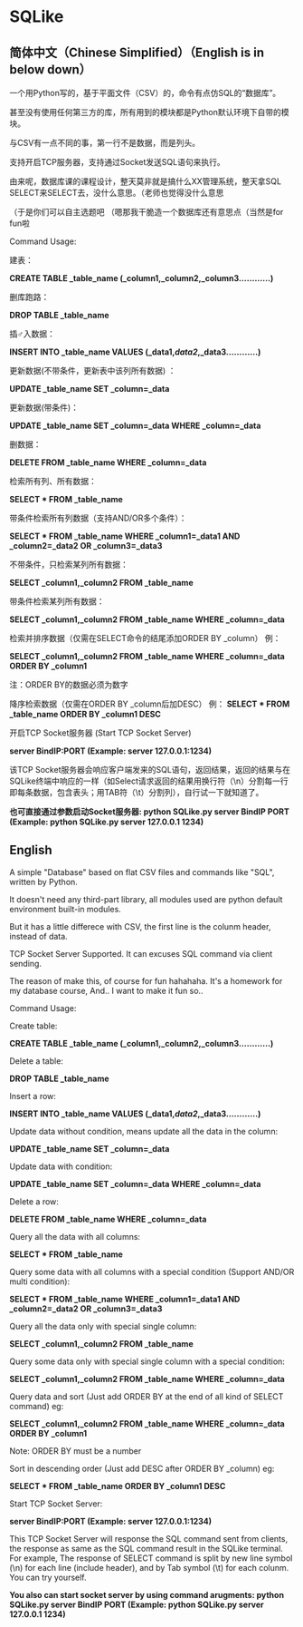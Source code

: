 # SQLike
## 简体中文（Chinese Simplified）（English is in below down）
 
 一个用Python写的，基于平面文件（CSV）的，命令有点仿SQL的“数据库”。

甚至没有使用任何第三方的库，所有用到的模块都是Python默认环境下自带的模块。

与CSV有一点不同的事，第一行不是数据，而是列头。

支持开启TCP服务器，支持通过Socket发送SQL语句来执行。

由来呢，数据库课的课程设计，整天莫非就是搞什么XX管理系统，整天拿SQL SELECT来SELECT去，没什么意思。（老师也觉得没什么意思

（于是你们可以自主选题吧 （嗯那我干脆造一个数据库还有意思点（当然是for fun啦

Command Usage:

建表：

**CREATE TABLE _table_name (_column1,_column2,_column3…………)**

删库跑路：

**DROP TABLE _table_name**

插♂入数据：

**INSERT INTO _table_name VALUES (_data1,_data2_,_data3…………)**

更新数据(不带条件，更新表中该列所有数据) ：

**UPDATE _table_name SET _column=_data**

更新数据(带条件)：

**UPDATE _table_name SET _column=_data WHERE _column=_data**

删数据：

**DELETE FROM _table_name WHERE _column=_data**

检索所有列、所有数据：

**SELECT * FROM _table_name**

带条件检索所有列数据（支持AND/OR多个条件）：

**SELECT * FROM _table_name WHERE _column1=_data1 AND _column2=_data2 OR _column3=_data3**

不带条件，只检索某列所有数据：

**SELECT _column1,_column2 FROM _table_name**

带条件检索某列所有数据：

**SELECT _column1,_column2 FROM _table_name WHERE _column=_data**

检索并排序数据（仅需在SELECT命令的结尾添加ORDER BY _column） 例：

**SELECT _column1,_column2 FROM _table_name WHERE _column=_data ORDER BY _column1**

注：ORDER BY的数据必须为数字

降序检索数据（仅需在ORDER BY _column后加DESC） 例：
**SELECT * FROM _table_name ORDER BY _column1 DESC**

开启TCP Socket服务器 (Start TCP Socket Server)

**server BindIP:PORT (Example: server 127.0.0.1:1234)**

该TCP Socket服务器会响应客户端发来的SQL语句，返回结果，返回的结果与在SQLike终端中响应的一样（如Select请求返回的结果用换行符（\n）分割每一行即每条数据，包含表头；用TAB符（\t）分割列），自行试一下就知道了。

**也可直接通过参数启动Socket服务器: python SQLike.py server BindIP PORT (Example: python SQLike.py server 127.0.0.1 1234)**

## English 

 A simple "Database" based on flat CSV files and commands like "SQL", written by Python.

It doesn't need any third-part library, all modules used are python default environment built-in modules.

But it has a little differece with CSV, the first line is the colunm header, instead of data.

TCP Socket Server Supported. It can excuses SQL command via client sending.

The reason of make this, of course for fun hahahaha. It's a homework for my database course, And.. I want to make it fun so..

Command Usage:

Create table:

**CREATE TABLE _table_name (_column1,_column2,_column3…………)**

Delete a table:

**DROP TABLE _table_name**

Insert a row:

**INSERT INTO _table_name VALUES (_data1,_data2_,_data3…………)**

Update data without condition, means update all the data in the column:

**UPDATE _table_name SET _column=_data**

Update data with condition:

**UPDATE _table_name SET _column=_data WHERE _column=_data**

Delete a row:

**DELETE FROM _table_name WHERE _column=_data**

Query all the data with all columns:

**SELECT * FROM _table_name**

Query some data with all columns with a special condition (Support AND/OR multi condition):

**SELECT * FROM _table_name WHERE _column1=_data1 AND _column2=_data2 OR _column3=_data3**

Query all the data only with special single column:

**SELECT _column1,_column2 FROM _table_name**

Query some data only with special single column with a special condition:

**SELECT _column1,_column2 FROM _table_name WHERE _column=_data**

Query data and sort (Just add ORDER BY at the end of all kind of SELECT command) eg:

**SELECT _column1,_column2 FROM _table_name WHERE _column=_data ORDER BY _column1**

Note: ORDER BY must be a number

Sort in descending order (Just add DESC after ORDER BY _column) eg:

**SELECT * FROM _table_name ORDER BY _column1 DESC**

Start TCP Socket Server:

**server BindIP:PORT (Example: server 127.0.0.1:1234)**

This TCP Socket Server will response the SQL command sent from clients, the response as same as the SQL command result in the SQLike terminal. For example, The response of SELECT command is split by new line symbol (\n) for each line (include header), and by Tab symbol (\t) for each colunm. You can try yourself.

**You also can start socket server by using command arugments: python SQLike.py server BindIP PORT (Example: python SQLike.py server 127.0.0.1 1234)**
